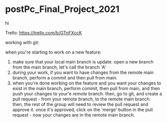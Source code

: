 # postPc_Final_Project_2021

hi 

Trello: https://trello.com/b/GTnFXccK

working with git:

when you're starting to work on a new feature:
1. make sure that your local main branch is update. open a new branch from the main branch, 
   let's call the branch 'A'
2. during your work, if you want to have changes from the remote main branch, perform a commit and
   then pull from main.
3. when you're done working on the feature and you want your changes to exist in the main branch,
   perform commit, then pull from main, and then push your changes to your'e *remote* branch.
   then, go to git, and create a pull request - from your remote branch, to the remote main branch.
   then, the rest of the group will need to review the pull request and approve it. once it's approved,
   click on the 'merge' button in the pull request - now your changes are in the remote main branch.